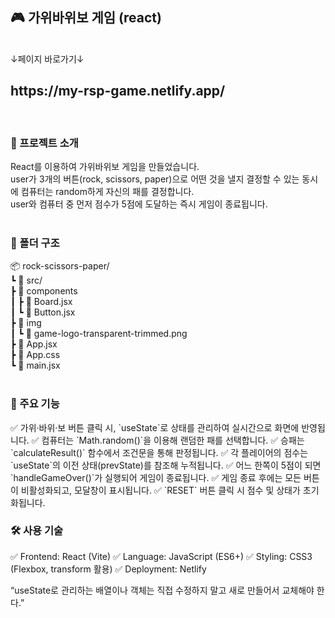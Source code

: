 <h2>🎮 가위바위보 게임 (react)</h2>
<br>
↓페이지 바로가기↓
<h2>https://my-rsp-game.netlify.app/</h2>
<br>
<h3>📌 프로젝트 소개</h3>
React를 이용하여 가위바위보 게임을 만들었습니다.<br>
user가 3개의 버튼(rock, scissors, paper)으로 어떤 것을 낼지 결정할 수 있는 동시에 컴퓨터는 random하게 자신의 패를 결정합니다.<br>
user와 컴퓨터 중 먼저 점수가 5점에 도달하는 즉시 게임이 종료됩니다.<br>
<br>
<h3>📂 폴더 구조</h3>
📦 rock-scissors-paper/<br>
┗ 📂 src/<br>
   ┣ 📂 components<br>
   ┃ ┣ 📜 Board.jsx<br>
   ┃ ┗ 📜 Button.jsx<br>
   ┣ 📂 img<br>
   ┃ ┗ 📜 game-logo-transparent-trimmed.png<br>
   ┣ 📜 App.jsx<br>
   ┣ 📜 App.css<br>
   ┗ 📜 main.jsx<br>
<br>
<h3>🧩 주요 기능</h3>
✅ 가위·바위·보 버튼 클릭 시, `useState`로 상태를 관리하여 실시간으로 화면에 반영됩니다.
✅ 컴퓨터는 `Math.random()`을 이용해 랜덤한 패를 선택합니다.
✅ 승패는 `calculateResult()` 함수에서 조건문을 통해 판정됩니다.
✅ 각 플레이어의 점수는 `useState`의 이전 상태(prevState)를 참조해 누적됩니다.
✅ 어느 한쪽이 5점이 되면 `handleGameOver()`가 실행되어 게임이 종료됩니다.
✅ 게임 종료 후에는 모든 버튼이 비활성화되고, 모달창이 표시됩니다.
✅ `RESET` 버튼 클릭 시 점수 및 상태가 초기화됩니다.
<br>
<h3>🛠 사용 기술</h3>
✅ Frontend: React (Vite)
✅ Language: JavaScript (ES6+)
✅ Styling: CSS3 (Flexbox, transform 활용)
✅ Deployment: Netlify

“useState로 관리하는 배열이나 객체는 직접 수정하지 말고 새로 만들어서 교체해야 한다.”
